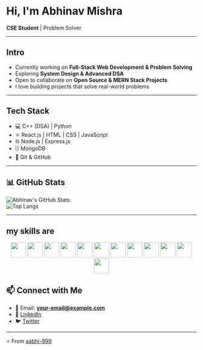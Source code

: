 # Hi, I'm Abhinav Mishra  

**CSE Student** | Problem Solver 

---

## Intro  
- Currently working on **Full-Stack Web Development & Problem Solving**  
- Exploring **System Design & Advanced DSA**  
- Open to collaborate on **Open Source & MERN Stack Projects**  
- I love building projects that solve real-world problems  
---
## Tech Stack  
- 💻 C++ (DSA) | Python              
- ⚛️ React.js | HTML | CSS | JavaScript 
- 🌐 Node.js | Express.js  
- 🗄️ MongoDB   
- 🔧 Git & GitHub  
---
## 📊 GitHub Stats  

![Abhinav's GitHub Stats](https://github-readme-stats.vercel.app/api?username=aabhi-999&show_icons=true&theme=tokyonight)  
![Top Langs](https://github-readme-stats.vercel.app/api/top-langs/?username=aabhi-999&layout=compact&theme=tokyonight)  

---
##  my skills are

<p align="center">
  <!-- Languages -->
  <img src="https://cdn.jsdelivr.net/gh/devicons/devicon/icons/cplusplus/cplusplus-original.svg" width="40" height="40"/>
  <img src="https://cdn.jsdelivr.net/gh/devicons/devicon/icons/python/python-original.svg" width="40" height="40"/>
  <img src="https://cdn.jsdelivr.net/gh/devicons/devicon/icons/javascript/javascript-original.svg" width="40" height="40"/>
  <img src="https://cdn.jsdelivr.net/gh/devicons/devicon/icons/html5/html5-original.svg" width="40" height="40"/>
  <img src="https://cdn.jsdelivr.net/gh/devicons/devicon/icons/css3/css3-original.svg" width="40" height="40"/>
  
  <!-- Databases -->
  <img src="https://cdn.jsdelivr.net/gh/devicons/devicon/icons/mongodb/mongodb-original.svg" width="40" height="40"/>
  <img src="https://cdn.jsdelivr.net/gh/devicons/devicon/icons/mysql/mysql-original.svg" width="40" height="40"/>
  
  <!-- Frameworks / Libraries -->
  <img src="https://cdn.jsdelivr.net/gh/devicons/devicon/icons/react/react-original.svg" width="40" height="40"/>
  <img src="https://cdn.jsdelivr.net/gh/devicons/devicon/icons/express/express-original.svg" width="40" height="40"/>
  <img src="https://cdn.jsdelivr.net/gh/devicons/devicon/icons/nodejs/nodejs-original.svg" width="40" height="40"/>
  
  <!-- Tools -->
  <img src="https://cdn.jsdelivr.net/gh/devicons/devicon/icons/git/git-original.svg" width="40" height="40"/>
  <img src="https://cdn.jsdelivr.net/gh/devicons/devicon/icons/github/github-original.svg" width="40" height="40"/>
</p>

## 📫 Connect with Me  
- 📧 Email: **your-email@example.com**  
- 💼 [LinkedIn](https://www.linkedin.com/)  
- 🐦 [Twitter](https://twitter.com/)  

---
⭐️ From [aabhi-999](https://github.com/aabhi-999)

